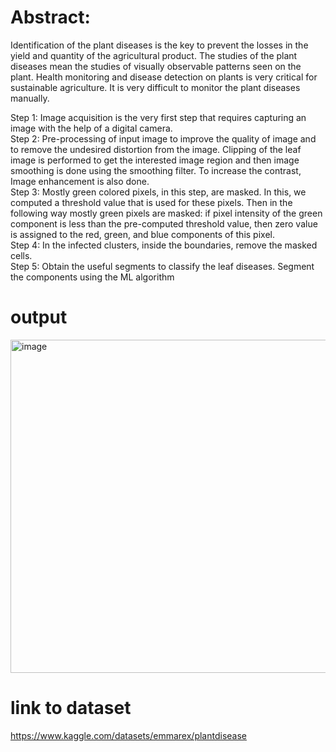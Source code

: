 # Abstract:
Identification of the plant diseases is the key to prevent the losses in the yield and 
quantity of the agricultural product. The studies of the plant diseases mean the 
studies of visually observable patterns seen on the plant. Health monitoring and 
disease detection on plants is very critical for sustainable agriculture. It is very 
difficult to monitor the plant diseases manually. 

Step 1: Image acquisition is the very first step that requires capturing an image 
with the help of a digital camera. <br />
Step 2: Pre-processing of input image to improve the quality of image and to 
remove the undesired distortion from the image. Clipping of the leaf image is 
performed to get the interested image region and then image smoothing is 
done using the smoothing filter. To increase the contrast, Image enhancement 
is also done. <br />
Step 3: Mostly green colored pixels, in this step, are masked. In this, we 
computed a threshold value that is used for these pixels. Then in the following 
way mostly green pixels are masked: if pixel intensity of the green component
is less than the pre-computed threshold value, then zero value is assigned to 
the red, green, and blue components of this pixel. <br />
Step 4: In the infected clusters, inside the boundaries, remove the masked 
cells. <br />
Step 5: Obtain the useful segments to classify the leaf diseases. Segment the 
components using the ML algorithm <br />

# output 
<img width="533" alt="image" src="https://user-images.githubusercontent.com/95575935/224718200-66f9d439-f5ee-430e-9963-71835186f073.png">


# link to dataset 
https://www.kaggle.com/datasets/emmarex/plantdisease

